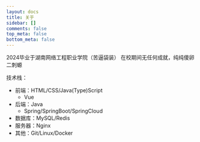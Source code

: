 ```yaml
---
layout: docs
title: 关于
sidebar: []
comments: false
top_meta: false
bottom_meta: false
---
```


2024毕业于湖南网络工程职业学院（苦逼袋装）
在校期间无任何成就，纯纯傻卵二刺螈

技术栈：

- 前端：HTML/CSS/Java(Type)Script
  - Vue
- 后端：Java
  - Spring/SpringBoot/SpringCloud
- 数据库：MySQL/Redis
- 服务器：Nginx
- 其他：Git/Linux/Docker
